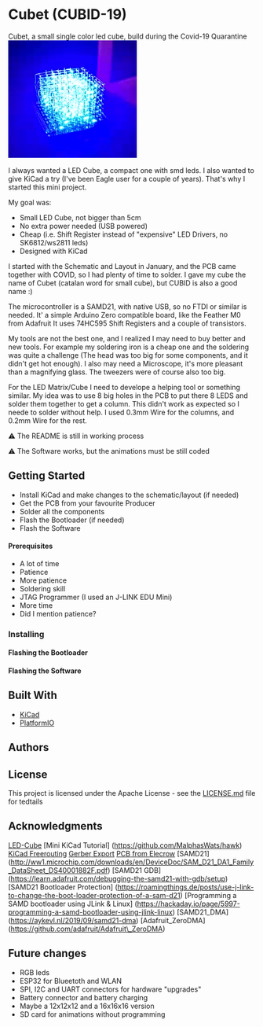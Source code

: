 # Cubet (CUBID-19) 
Cubet, a small single color led cube, build during the Covid-19 Quarantine
![](Images/Animation_1.gif)

I always wanted a LED Cube, a compact one with smd leds. I also wanted to give KiCad a try (I've been Eagle user for a couple of years). That's why I started this mini project.

My goal was: 
- Small LED Cube, not bigger than 5cm
- No extra power needed (USB powered)
- Cheap (i.e. Shift Register instead of "expensive" LED Drivers, no SK6812/ws2811 leds)
- Designed with KiCad


I started with the Schematic and Layout in January, and the PCB came together with COVID, so I had plenty of time to solder.
I gave my cube the name of Cubet (catalan word for small cube), but CUBID is also a good name :)

The microcontroller is a SAMD21, with native USB, so no FTDI or similar is needed. It' a simple Arduino Zero compatible board, like the Feather M0 from Adafruit
It uses 74HC595 Shift Registers and a couple of transistors.

My tools are not the best one, and I realized I may need to buy better and new tools. For example my soldering iron is a cheap one and the soldering was quite a challenge (The head was too big for some components, and it didn't get hot enough). 
I also may need a Microscope, it's more pleasant than a magnifying glass. The tweezers were of course also too big. 

For the LED Matrix/Cube I need to develope a helping tool or something similar. My idea was to use 8 big holes in the PCB to put there 8 LEDS and solder them together to get a column. This didn't work as expected so I neede to solder without help.
I used 0.3mm Wire for the columns, and 0.2mm Wire for the rest.


:warning: The README is still in working process

:warning: The Software works, but the animations must be still coded


## Getting Started

* Install KiCad and make changes to the schematic/layout (if needed)
* Get the PCB from your favourite Producer
* Solder all the components
* Flash the Bootloader (if needed)
* Flash the Software

#### Prerequisites


* A lot of time 
* Patience
* More patience
* Soldering skill
* JTAG Programmer (I used an J\-LINK EDU Mini)
* More time
* Did I mention patience?



### Installing 
#### Flashing the Bootloader
#### Flashing the Software

## Built With

* [KiCad](http://www.kicad-pcb.org)
* [PlatformIO](http://platformio.org)


## Authors

## License

This project is licensed under the Apache License - see the [LICENSE.md](LICENSE.md) file for tedtails

## Acknowledgments

[LED-Cube](https://github.com/fuchsalex/LED-Cube)
[Mini KiCad Tutorial] (https://github.com/MalphasWats/hawk)
[KiCad Freerouting](https://github.com/miho/freerouting)
[Gerber Export](https://jnduli.co.ke/prepare-kicad-pcb-elecrow.html)
[PCB from Elecrow](https://www.elecrow.com/pcb-manufacturing.html)
[SAMD21] (http://ww1.microchip.com/downloads/en/DeviceDoc/SAM_D21_DA1_Family_DataSheet_DS40001882F.pdf)
[SAMD21 GDB] (https://learn.adafruit.com/debugging-the-samd21-with-gdb/setup)
[SAMD21 Bootloader Protection] (https://roamingthings.de/posts/use-j-link-to-change-the-boot-loader-protection-of-a-sam-d21)
[Programming a SAMD bootloader using JLink & Linux] (https://hackaday.io/page/5997-programming-a-samd-bootloader-using-jlink-linux)
[SAMD21\_DMA] (https://aykevl.nl/2019/09/samd21-dma)
[Adafruit\_ZeroDMA] (https://github.com/adafruit/Adafruit\_ZeroDMA)

## Future changes

* RGB leds 
* ESP32 for Blueetoth and WLAN
* SPI, I2C and UART connectors for hardware "upgrades"
* Battery connector and battery charging
* Maybe a 12x12x12 and a 16x16x16 version
* SD card for animations without programming
